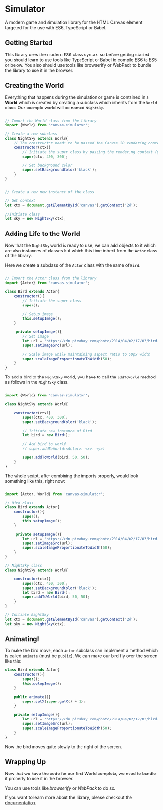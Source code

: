 # Simulator
A modern game and simulation library for the HTML Canvas element targeted for the use with ES6, TypeScript or Babel.

## Getting Started

This library uses the modern ES6 class syntax, so before getting started you should learn to use tools like TypeScript or Babel to compile ES6 to ES5 or below.
You also should use tools like browserify or WebPack to bundle the library to use it in the browser. 

## Creating the World

Everything that happens during the simulation or game is contained in a **World** which is created by creating a subclass which inherits from the `World` class. Our example world will be named `NightSky`.

```javascript

// Import the World class from the library
import {World} from 'canvas-simulator';

// Create a new subclass
class NightSky extends World{
    // The constructor needs to be passed the Canvas 2D rendering context
    constructor(ctx){
        // Initiate the super class by passing the rendering context (you can forget about it now 🎉) and width and height of the canvas (optional)
        super(ctx, 400, 300);

        // Set background color
        super.setBackgroundColor('black');
    }
}


// Create a new new instance of the class

// Get context
let ctx = document.getElementById('canvas').getContext('2d');

//Initiate class
let sky = new NightSky(ctx);

```

## Adding Life to the World

Now that the `NightSky` world is ready to use, we can add objects to it which are also instances of classes but which this time inherit from the `Actor` class of the library.

Here we create a subclass of the `Actor` class with the name of `Bird`.

```javascript

// Import the Actor class from the library
import {Actor} from 'canvas-simulator';

class Bird extends Actor{
    constructor(){
        // Initiate the super class
        super();

        // Setup image
        this.setupImage();
    }

     private setupImage(){
        // Set image
        let url = 'https://cdn.pixabay.com/photo/2014/04/02/17/03/bird-307767_640.png';
        super.setImageSrc(url);

        // Scale image while maintaining aspect ratio to 50px width
        super.scaleImageProportionateToWidth(50);
    }
}

```

To add a bird to the `NightSky` world, you have to call the `addToWorld` method as follows in the `NightSky` class.

```javascript

import {World} from 'canvas-simulator';

class NightSky extends World{

    constructor(ctx){
        super(ctx, 400, 300);
        super.setBackgroundColor('black');

        // Initiate new instance of Bird
        let bird = new Bird();

        // Add bird to world
        // super.addToWorld(<Actor>, <x>, <y>)

        super.addToWorld(bird, 50, 50);
    }
}

```

The whole script, after combining the imports properly, would look something like this, right now:

```javascript

import {Actor, World} from 'canvas-simulator';

// Bird class
class Bird extends Actor{
    constructor(){
        super();
        this.setupImage();
    }

     private setupImage(){
        let url = 'https://cdn.pixabay.com/photo/2014/04/02/17/03/bird-307767_640.png';
        super.setImageSrc(url);
        super.scaleImageProportionateToWidth(50);
    }
}

// NightSky class
class NightSky extends World{

    constructor(ctx){
        super(ctx, 400, 300);
        super.setBackgroundColor('black');
        let bird = new Bird();
        super.addToWorld(bird, 50, 50);
    }
}

// Initiate NightSky
let ctx = document.getElementById('canvas').getContext('2d');
let sky = new NightSky(ctx);

```


## Animating!

To make the bird move, each `Actor` subclass can implement a method which is called `animate` (must be `public`).
We can make our bird fly over the screen like this:

```javascript
class Bird extends Actor{
    constructor(){
        super();
        this.setupImage();
    }

    public animate(){
        super.setX(super.getX() + 1);
    }

    private setupImage(){
        let url = 'https://cdn.pixabay.com/photo/2014/04/02/17/03/bird-307767_640.png';
        super.setImageSrc(url);
        super.scaleImageProportionateToWidth(50);
    }
}
```

Now the bird moves quite slowly to the right of the screen.

## Wrapping Up

Now that we have the code for our first World complete, we need to bundle it properly to use it in the browser.

You can use tools like _browserify_ or _WebPack_ to do so.

If you want to learn more about the library, please checkout the [documentation](https://www.google.com "documentation"). 
